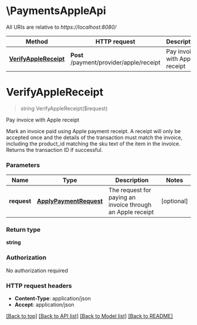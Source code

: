 # \PaymentsAppleApi

All URIs are relative to *https://localhost:8080/*

Method | HTTP request | Description
------------- | ------------- | -------------
[**VerifyAppleReceipt**](PaymentsAppleApi.md#VerifyAppleReceipt) | **Post** /payment/provider/apple/receipt | Pay invoice with Apple receipt


# **VerifyAppleReceipt**
> string VerifyAppleReceipt($request)

Pay invoice with Apple receipt

Mark an invoice paid using Apple payment receipt. A receipt will only be accepted once and the details of the transaction must match the invoice, including the product_id matching the sku text of the item in the invoice. Returns the transaction ID if successful.


### Parameters

Name | Type | Description  | Notes
------------- | ------------- | ------------- | -------------
 **request** | [**ApplyPaymentRequest**](ApplyPaymentRequest.md)| The request for paying an invoice through an Apple receipt | [optional] 

### Return type

**string**

### Authorization

No authorization required

### HTTP request headers

 - **Content-Type**: application/json
 - **Accept**: application/json

[[Back to top]](#) [[Back to API list]](../README.md#documentation-for-api-endpoints) [[Back to Model list]](../README.md#documentation-for-models) [[Back to README]](../README.md)

